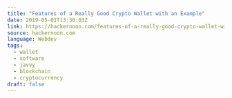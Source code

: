 ```yaml
---
title: "Features of a Really Good Crypto Wallet with an Example"
date: 2019-05-01T13:30:03Z
link: https://hackernoon.com/features-of-a-really-good-crypto-wallet-with-an-example-87ee912cfe0d?source=rss----3a8144eabfe3---4
source: hackernoon.com
language: Webdev
tags:
  - wallet
  - software
  - javvy
  - blockchain
  - cryptocurrency
draft: false
---
```


